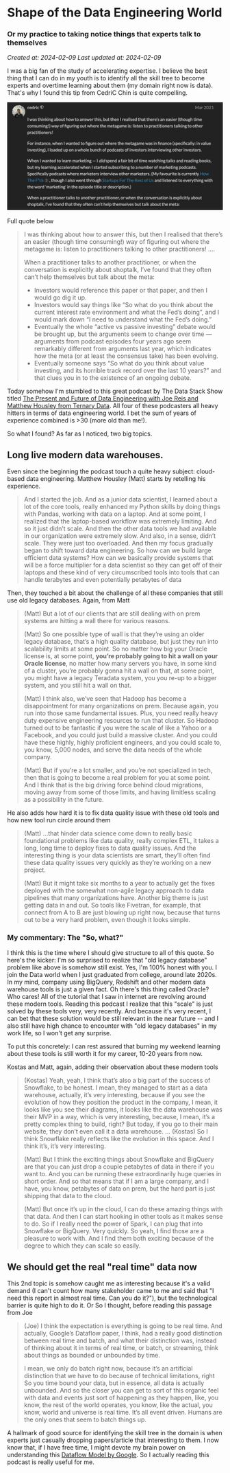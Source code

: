 # Shape of the Data Engineering World
### Or my practice to taking notice things that experts talk to themselves

_Created at: 2024-02-09_
_Last updated at: 2024-02-09_

I was a big fan of the study of accelerating expertise. I believe the best thing that I can do in my youth is to identify all the skill tree to become experts and overtime learning about them (my domain right now is data). That's why I found this tip from CedriC Chin is quite compelling.

![Screenshot from Commoncog's forum](/images/essays_0002/screenshot_cedric_001.png)

Full quote below
> I was thinking about how to answer this, but then I realised that there’s an easier (though time consuming!) way of figuring out where the metagame is: listen to practitioners talking to other practitioners!
> ....
>
> When a practitioner talks to another practitioner, or when the conversation is explicitly about shoptalk, I’ve found that they often can’t help themselves but talk about the meta:
> -  Investors would reference this paper or that paper, and then I would go dig it up.
> -  Investors would say things like “So what do you think about the current interest rate environment and what the Fed’s doing”, and I would mark down “I need to understand what the Fed’s doing.”
> -  Eventually the whole “active vs passive investing” debate would be brought up, but the arguments seem to change over time — arguments from podcast episodes four years ago seem remarkably different from arguments last year, which indicates how the meta (or at least the consensus take) has been evolving.
> -  Eventually someone says “So what do you think about value investing, and its horrible track record over the last 10 years?” and that clues you in to the existence of an ongoing debate.

Today somehow I'm stumbled to this great podcast by The Data Stack Show titled [The Present and Future of Data Engineering with Joe Reis and Matthew Housley from Ternary Data](https://datastackshow.com/podcast/29-the-present-and-future-of-data-engineering-with-joe-reis-and-matthew-housley-from-ternary-data/). All four of these podcasters all heavy hitters in terms of data engineering world. I bet the sum of years of experience combined is >30 (more old than me!). 

So what I found? As far as I noticed, two big topics.

## Long live modern data warehouses.
Even since the beginning the podcast touch a quite heavy subject: cloud-based data engineering. Matthew Housley (Matt) starts by retelling his experience.
> And I started the job. And as a junior data scientist, I learned about a lot of the core tools, really enhanced my Python skills by doing things with Pandas, working with data on a laptop. And at some point, I realized that the laptop-based workflow was extremely limiting. And so it just didn’t scale.
> And then the other data tools we had available in our organization were extremely slow. And also, in a sense, didn’t scale. They were just too overloaded. And then my focus gradually began to shift toward data engineering. So how can we build large efficient data systems? How can we basically provide systems that will be a force multiplier for a data scientist so they can get off of their laptops and these kind of very circumscribed tools into tools that can handle terabytes and even potentially petabytes of data

Then, they touched a bit about the challenge of all these companies that still use old legacy databases. Again, from Matt
> (Matt) But a lot of our clients that are still dealing with on prem systems are hitting a wall there for various reasons.
> 
> (Matt) So one possible type of wall is that they’re using an older legacy database, that’s a high quality database, but just they run into scalability limits at some point. So no matter how big your Oracle license is, at some point, **you’re probably going to hit a wall on your Oracle license**, no matter how many servers you have, in some kind of a cluster, you’re probably gonna hit a wall on that, at some point, you might have a legacy Teradata system, you you re-up to a bigger system, and you still hit a wall on that.
> 
> (Matt) I think also, we’ve seen that Hadoop has become a disappointment for many organizations on prem. Because again, you run into those same fundamental issues. Plus, you need really heavy duty expensive engineering resources to run that cluster. So Hadoop turned out to be fantastic if you were the scale of like a Yahoo or a Facebook, and you could just build a massive cluster. And you could have these highly, highly proficient engineers, and you could scale to, you know, 5,000 nodes, and serve the data needs of the whole company.
>
> (Matt) But if you’re a lot smaller, and you’re not specialized in tech, then that is going to become a real problem for you at some point. And I think that is the big driving force behind cloud migrations, moving away from some of those limits, and having limitless scaling as a possibility in the future.

He also adds how hard it is to fix data quality issue with these old tools and how new tool run circle around them
> (Matt) ...that hinder data science come down to really basic foundational problems like data quality, really complex ETL, it takes a long, long time to deploy fixes to data quality issues. And the interesting thing is your data scientists are smart, they’ll often find these data quality issues very quickly as they’re working on a new project.
>
> (Matt) But it might take six months to a year to actually get the fixes deployed with the somewhat non-agile legacy approach to data pipelines that many organizations have. Another big theme is just getting data in and out. So tools like Fivetran, for example, that connect from A to B are just blowing up right now, because that turns out to be a very hard problem, even though it looks simple.

### My commentary: The "So, what?"
I think this is the time where I should give structure to all of this quote. So here's the kicker: I'm so surprised to realize that "old legacy database" problem like above is somehow still exist. Yes, I'm 100% honest with you. I join the Data world when I just graduated from college, around late 2020s. In my mind, company using BigQuery, Redshift and other modern data warehouse tools is just a given fact. Oh there's this thing called Oracle? Who cares! All of the tutorial that I saw in internet are revolving around these modern tools. Reading this podcast I realize that this "scale" is just solved by these tools very, very recently. And because it's very recent, I can bet that these solution would be still relevant in the near future -- and I also still have high chance to encounter with "old legacy databases" in my work life, so I won't get any surprise.

To put this concretely: I can rest assured that burning my weekend learning about these tools is still worth it for my career, 10-20 years from now.

Kostas and Matt, again, adding their observation about these modern tools
> (Kostas) Yeah, yeah, I think that’s also a big part of the success of Snowflake, to be honest. I mean, they managed to start as a data warehouse, actually, it’s very interesting, because if you see the evolution of how they position the product in the company, I mean, it looks like you see their diagrams, it looks like the data warehouse was their MVP in a way, which is very interesting, because, I mean, it’s a pretty complex thing to build, right? But today, if you go to their main website, they don’t even call it a data warehouse.
> ...
> (Kostas) So I think Snowflake really reflects like the evolution in this space. And I think it’s, it’s very interesting.
>
> (Matt) But I think the exciting things about Snowflake and BigQuery are that you can just drop a couple petabytes of data in there if you want to. And you can be running these extraordinarily huge queries in short order. And so that means that if I am a large company, and I have, you know, petabytes of data on prem, but the hard part is just shipping that data to the cloud.
>
> (Matt) But once it’s up in the cloud, I can do these amazing things with that data. And then I can start hooking in other tools as it makes sense to do. So if I really need the power of Spark, I can plug that into Snowflake or BigQuery. Very quickly. So yeah, I find those are a pleasure to work with. And I find them both exciting because of the degree to which they can scale so easily.

## We should get the real "real time" data now
This 2nd topic is somehow caught me as interesting because it's a valid demand (I can't count how many stakeholder came to me and said that "I need this report in almost real time. Can you do it?"), but the technological barrier is quite high to do it. Or So I thought, before reading this passage from Joe

> (Joe) I think the expectation is everything is going to be real time. And actually, Google’s Dataflow paper, I think, had a really good distinction between real time and batch, and what their distinction was, instead of thinking about it in terms of real time, or batch, or streaming, think about things as bounded or unbounded by time.
>
> I mean, we only do batch right now, because it’s an artificial distinction that we have to do because of technical limitations, right So you time bound your data, but in essence, all data is actually unbounded. And so the closer you can get to sort of this organic feel with data and events just sort of happening as they happen, like, you know, the rest of the world operates, you know, like the actual, you know, world and universe is real time. It’s all event driven. Humans are the only ones that seem to batch things up.

A hallmark of good source for identifying the skill tree in the domain is when experts just casually dropping papers/article that interesting to them. I now know that, if I have free time, I might devote my brain power on understanding this [Dataflow Model by Google](https://static.googleusercontent.com/media/research.google.com/en//pubs/archive/43864.pdf). 
So I actually reading this podcast is really useful for me.


